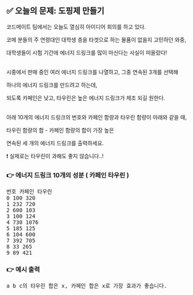## ✅ 오늘의 문제: 도핑제 만들기


코드메이트 팀에서는 오늘도 열심히 아이디어 회의를 하고 있다. 

코메 분들의 주 연령대인 대학생 층을 타겟으로 하는 물품이 없을지 고민하던 와중, 

대학생들이 시험 기간에 에너지 드링크를 많이 마신다는 사실이 떠올랐다!

<br>
시중에서 판매 중인 여러 에너지 드링크를 나열하고, 그중 연속된 3개를 선택해

하나의 에너지 드링크를 만드려고 하는데,

되도록 카페인은 낮고, 타우린은 높은 에너지 드링크가 제조 되길 원한다.

<br>
아래 10개의 에너지 드링크의 번호와 카페인 함량과 타우린 함량이 아래와 같을 때,

타우린 함량의 합 - 카페인 함량의 합이 가장 높은

연속된 세 개의 에너지 드링크를 출력하세요.
<br>

❗ 실제로는 타우린이 과해도 좋지 않습니다..!


### 👉 에너지 드링크 10개의 성분 ( 카페인 타우린 )
<pre>
번호 카페인 타우린
0 100 320
1 232 720
2 600 103
3 100 124
4 730 1076
5 185 125
6 104 600
7 392 705
8 33 265
9 89 421
</pre>

### 👉 예시 출력
<pre>
a b c의 타우린 합은 x, 카페인 합은 x로 가장 효과가 좋습니다.
</pre>